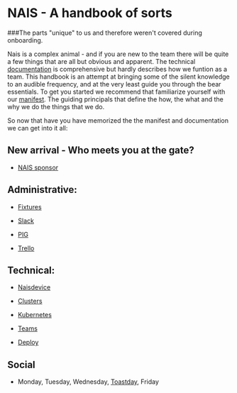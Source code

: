 
# NAIS - A handbook of sorts
###The parts "unique" to us and therefore weren't covered during onboarding.


Nais is  a complex animal - and if you are new to the team there will be quite a few things that are all but obvious and apparent. The technical [documentation](https://doc.nais.io) is comprehensive but hardly describes how we funtion as a team. This handbook is an attempt at bringing some of the silent knowledge to an audible frequency, and at the very least guide you through the bear essentials. To get you started we recommend that familiarize yourself with our [manifest](nais-manifest-eng.md). The guiding principals that define the how, the what and the why we do the things that we do. 

So now that have you have memorized the the manifest and documentation we can get into it all:

## New arrival - Who meets you at the gate?

* [NAIS sponsor](nais-sponsor.md)

## Administrative:
* [Fixtures](fixtures.md)

* [Slack](slack.md)

* [PIG](pigs.md)

* [Trello](trello.md)

## Technical:

* [Naisdevice](https://naisdevice-poster.labs.nais.io/eng.html)

* [Clusters](Clusters.md)

* [Kubernetes](Kubernetes.md)

* [Teams](Teams.md)

* [Deploy](Deploy.md)

## Social

* Monday, Tuesday, Wednesday, [Toastday](https://github.com/nais/toast), Friday